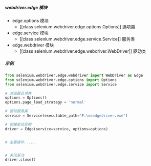 ##### webdriver.edge 模块
- edge.options  模块
	- [[class selenium.webdriver.edge.options.Options]]  选项类
- edge.service  模块
	- [[class selenium.webdriver.edge.service.Service]]  服务类
- edge.webdriver  模块
	- [[class selenium.webdriver.edge.webdriver.WebDriver]]  驱动类
##### 示例
```python
from selenium.webdriver.edge.webdriver import WebDriver as Edge
from selenium.webdriver.edge.options import Options
from selenium.webdriver.edge.service import Service

# 浏览器选项类
options = Options()
options.page_load_strategy = 'normal'

# 驱动服务类
service = Service(executable_path="F:\msedgedriver.exe")  

# 创建驱动实例
driver = Edge(service=service, options=options)


# 主要操作......


# 关闭驱动
driver.close()
```